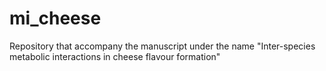 # mi_cheese
Repository that accompany the manuscript under the name "Inter-species metabolic interactions in cheese flavour formation"
